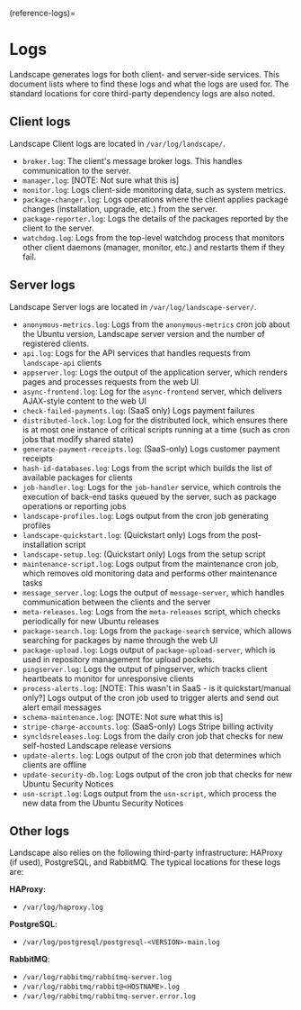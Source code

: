 (reference-logs)=
# Logs

Landscape generates logs for both client- and server-side services. This document lists where to find these logs and what the logs are used for. The standard locations for core third-party dependency logs are also noted.

## Client logs

Landscape Client logs are located in `/var/log/landscape/`.

- `broker.log`: The client's message broker logs. This handles communication to the server.
- `manager.log`: [NOTE: Not sure what this is]
- `monitor.log`: Logs client-side monitoring data, such as system metrics.
- `package-changer.log`: Logs operations where the client applies package changes (installation, upgrade, etc.) from the server.
- `package-reporter.log`: Logs the details of the packages reported by the client to the server.
- `watchdog.log`: Logs from the top-level watchdog process that monitors other client daemons (manager, monitor, etc.) and restarts them if they fail.

## Server logs

Landscape Server logs are located in `/var/log/landscape-server/`.

- `anonymous-metrics.log`: Logs from the `anonymous-metrics` cron job about the Ubuntu version, Landscape server version and the number of registered clients.
- `api.log`: Logs for the API services that handles requests from `landscape-api` clients
- `appserver.log`: Logs the output of the application server, which renders pages and processes requests from the web UI
- `async-frontend.log`: Log for the `async-frontend` server, which delivers AJAX-style content to the web UI
- `check-failed-payments.log`: (SaaS only) Logs payment failures
- `distributed-lock.log`: Log for the distributed lock, which ensures there is at most one instance of critical scripts running at a time (such as cron jobs that modify shared state)
- `generate-payment-receipts.log`: (SaaS-only) Logs customer payment receipts
- `hash-id-databases.log`: Logs from the script which builds the list of available packages for clients
- `job-handler.log`: Logs for the `job-handler` service, which controls the execution of back-end tasks queued by the server, such as package operations or reporting jobs
- `landscape-profiles.log`: Logs output from the cron job generating profiles
- `landscape-quickstart.log`: (Quickstart only) Logs from the post-installation script
- `landscape-setup.log`: (Quickstart only) Logs from the setup script
- `maintenance-script.log`: Logs output from the maintenance cron job, which removes old monitoring data and performs other maintenance tasks
- `message_server.log`: Logs the output of `message-server`, which handles communication between the clients and the server
- `meta-releases.log`: Logs from the `meta-releases` script, which checks periodically for new Ubuntu releases
- `package-search.log`: Logs from the `package-search` service, which allows searching for packages by name through the web UI
- `package-upload.log`: Logs output of `package-upload-server`, which is used in repository management for upload pockets.
- `pingserver.log`: Logs the output of pingserver, which tracks client heartbeats to monitor for unresponsive clients
- `process-alerts.log`: [NOTE: This wasn't in SaaS - is it quickstart/manual only?] Logs output of the cron job used to trigger alerts and send out alert email messages
- `schema-maintenance.log`: [NOTE: Not sure what this is] 
- `stripe-charge-accounts.log`: (SaaS-only) Logs Stripe billing activity
- `syncldsreleases.log`: Logs from the daily cron job that checks for new self-hosted Landscape release versions
- `update-alerts.log`: Logs output of the cron job that determines which clients are offline
- `update-security-db.log`: Logs output of the cron job that checks for new Ubuntu Security Notices
- `usn-script.log`: Logs output from the `usn-script`, which process the new data from the Ubuntu Security Notices

## Other logs

Landscape also relies on the following third-party infrastructure: HAProxy (if used), PostgreSQL, and RabbitMQ. The typical locations for these logs are:

**HAProxy**: 
- `/var/log/haproxy.log`

**PostgreSQL**: 
- `/var/log/postgresql/postgresql-<VERSION>-main.log`

**RabbitMQ**:
- `/var/log/rabbitmq/rabbitmq-server.log`
- `/var/log/rabbitmq/rabbit@<HOSTNAME>.log`
- `/var/log/rabbitmq/rabbitmq-server.error.log`